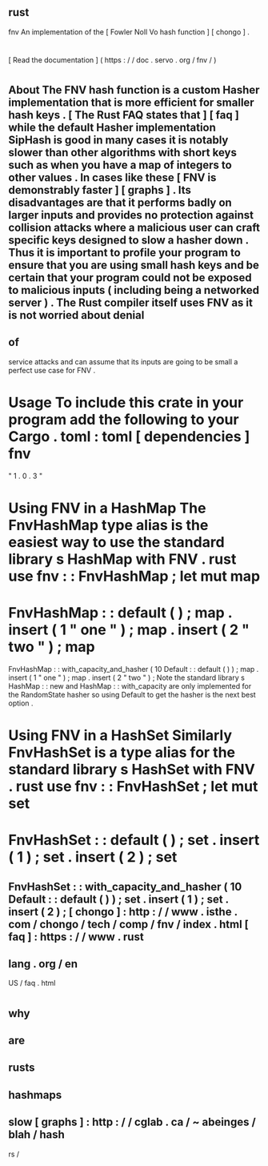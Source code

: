 #
rust
-
fnv
An
implementation
of
the
[
Fowler
Noll
Vo
hash
function
]
[
chongo
]
.
#
#
#
[
Read
the
documentation
]
(
https
:
/
/
doc
.
servo
.
org
/
fnv
/
)
#
#
About
The
FNV
hash
function
is
a
custom
Hasher
implementation
that
is
more
efficient
for
smaller
hash
keys
.
[
The
Rust
FAQ
states
that
]
[
faq
]
while
the
default
Hasher
implementation
SipHash
is
good
in
many
cases
it
is
notably
slower
than
other
algorithms
with
short
keys
such
as
when
you
have
a
map
of
integers
to
other
values
.
In
cases
like
these
[
FNV
is
demonstrably
faster
]
[
graphs
]
.
Its
disadvantages
are
that
it
performs
badly
on
larger
inputs
and
provides
no
protection
against
collision
attacks
where
a
malicious
user
can
craft
specific
keys
designed
to
slow
a
hasher
down
.
Thus
it
is
important
to
profile
your
program
to
ensure
that
you
are
using
small
hash
keys
and
be
certain
that
your
program
could
not
be
exposed
to
malicious
inputs
(
including
being
a
networked
server
)
.
The
Rust
compiler
itself
uses
FNV
as
it
is
not
worried
about
denial
-
of
-
service
attacks
and
can
assume
that
its
inputs
are
going
to
be
small
a
perfect
use
case
for
FNV
.
#
#
Usage
To
include
this
crate
in
your
program
add
the
following
to
your
Cargo
.
toml
:
toml
[
dependencies
]
fnv
=
"
1
.
0
.
3
"
#
#
Using
FNV
in
a
HashMap
The
FnvHashMap
type
alias
is
the
easiest
way
to
use
the
standard
library
s
HashMap
with
FNV
.
rust
use
fnv
:
:
FnvHashMap
;
let
mut
map
=
FnvHashMap
:
:
default
(
)
;
map
.
insert
(
1
"
one
"
)
;
map
.
insert
(
2
"
two
"
)
;
map
=
FnvHashMap
:
:
with_capacity_and_hasher
(
10
Default
:
:
default
(
)
)
;
map
.
insert
(
1
"
one
"
)
;
map
.
insert
(
2
"
two
"
)
;
Note
the
standard
library
s
HashMap
:
:
new
and
HashMap
:
:
with_capacity
are
only
implemented
for
the
RandomState
hasher
so
using
Default
to
get
the
hasher
is
the
next
best
option
.
#
#
Using
FNV
in
a
HashSet
Similarly
FnvHashSet
is
a
type
alias
for
the
standard
library
s
HashSet
with
FNV
.
rust
use
fnv
:
:
FnvHashSet
;
let
mut
set
=
FnvHashSet
:
:
default
(
)
;
set
.
insert
(
1
)
;
set
.
insert
(
2
)
;
set
=
FnvHashSet
:
:
with_capacity_and_hasher
(
10
Default
:
:
default
(
)
)
;
set
.
insert
(
1
)
;
set
.
insert
(
2
)
;
[
chongo
]
:
http
:
/
/
www
.
isthe
.
com
/
chongo
/
tech
/
comp
/
fnv
/
index
.
html
[
faq
]
:
https
:
/
/
www
.
rust
-
lang
.
org
/
en
-
US
/
faq
.
html
#
why
-
are
-
rusts
-
hashmaps
-
slow
[
graphs
]
:
http
:
/
/
cglab
.
ca
/
~
abeinges
/
blah
/
hash
-
rs
/
